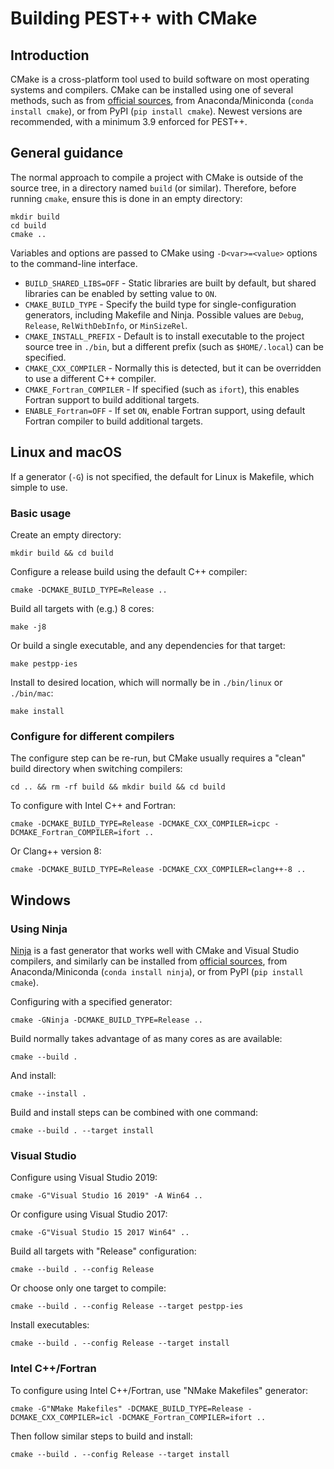 # Building PEST++ with CMake

## Introduction

CMake is a cross-platform tool used to build software on most operating systems and compilers. CMake can be installed using one of several methods, such as from [official sources](https://cmake.org/download/), from Anaconda/Miniconda (`conda install cmake`), or from PyPI (`pip install cmake`). Newest versions are recommended, with a minimum 3.9 enforced for PEST++.

## General guidance

The normal approach to compile a project with CMake is outside of the source tree, in a directory named `build` (or similar). Therefore, before running `cmake`, ensure this is done in an empty directory:

    mkdir build
    cd build
    cmake ..

Variables and options are passed to CMake using `-D<var>=<value>` options to the command-line interface.

* `BUILD_SHARED_LIBS=OFF` - Static libraries are built by default, but shared libraries can be enabled by setting value to `ON`.
* `CMAKE_BUILD_TYPE` - Specify the build type for single-configuration generators, including Makefile and Ninja. Possible values are `Debug`, `Release`, `RelWithDebInfo`, or `MinSizeRel`.
* `CMAKE_INSTALL_PREFIX` - Default is to install executable to the project source tree in `./bin`, but a different prefix (such as `$HOME/.local`) can be specified.
* `CMAKE_CXX_COMPILER` - Normally this is detected, but it can be overridden to use a different C++ compiler.
* `CMAKE_Fortran_COMPILER` - If specified (such as `ifort`), this enables Fortran support to build additional targets.
* `ENABLE_Fortran=OFF` - If set `ON`, enable Fortran support, using default Fortran compiler to build additional targets.

## Linux and macOS

If a generator (`-G`) is not specified, the default for Linux is Makefile, which simple to use.

### Basic usage

Create an empty directory:

    mkdir build && cd build

Configure a release build using the default C++ compiler:

    cmake -DCMAKE_BUILD_TYPE=Release ..

Build all targets with (e.g.) 8 cores:

    make -j8

Or build a single executable, and any dependencies for that target:

    make pestpp-ies

Install to desired location, which will normally be in `./bin/linux` or `./bin/mac`:

    make install

### Configure for different compilers

The configure step can be re-run, but CMake usually requires a "clean" build directory when switching compilers:

    cd .. && rm -rf build && mkdir build && cd build

To configure with Intel C++ and Fortran:

    cmake -DCMAKE_BUILD_TYPE=Release -DCMAKE_CXX_COMPILER=icpc -DCMAKE_Fortran_COMPILER=ifort ..

Or Clang++ version 8:

    cmake -DCMAKE_BUILD_TYPE=Release -DCMAKE_CXX_COMPILER=clang++-8 ..

## Windows

### Using Ninja

[Ninja](https://ninja-build.org/) is a fast generator that works well with CMake and Visual Studio compilers, and similarly can be installed from [official sources](https://github.com/ninja-build/ninja/releases), from Anaconda/Miniconda (`conda install ninja`), or from PyPI (`pip install cmake`).

Configuring with a specified generator:

    cmake -GNinja -DCMAKE_BUILD_TYPE=Release ..

Build normally takes advantage of as many cores as are available:

    cmake --build .

And install:

    cmake --install .

Build and install steps can be combined with one command:

    cmake --build . --target install

### Visual Studio

Configure using Visual Studio 2019:

    cmake -G"Visual Studio 16 2019" -A Win64 ..

Or configure using Visual Studio 2017:

    cmake -G"Visual Studio 15 2017 Win64" ..

Build all targets with "Release" configuration:

    cmake --build . --config Release

Or choose only one target to compile:

    cmake --build . --config Release --target pestpp-ies

Install executables:

    cmake --build . --config Release --target install

### Intel C++/Fortran

To configure using Intel C++/Fortran, use "NMake Makefiles" generator:

    cmake -G"NMake Makefiles" -DCMAKE_BUILD_TYPE=Release -DCMAKE_CXX_COMPILER=icl -DCMAKE_Fortran_COMPILER=ifort ..

Then follow similar steps to build and install:

    cmake --build . --config Release --target install
